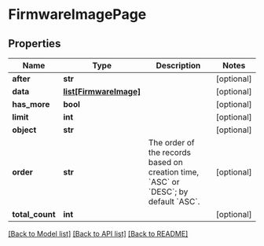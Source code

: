 # FirmwareImagePage

## Properties
Name | Type | Description | Notes
------------ | ------------- | ------------- | -------------
**after** | **str** |  | [optional] 
**data** | [**list[FirmwareImage]**](FirmwareImage.md) |  | [optional] 
**has_more** | **bool** |  | [optional] 
**limit** | **int** |  | [optional] 
**object** | **str** |  | [optional] 
**order** | **str** | The order of the records based on creation time, &#x60;ASC&#x60; or &#x60;DESC&#x60;; by default &#x60;ASC&#x60;. | [optional] 
**total_count** | **int** |  | [optional] 

[[Back to Model list]](../README.md#documentation-for-models) [[Back to API list]](../README.md#documentation-for-api-endpoints) [[Back to README]](../README.md)


